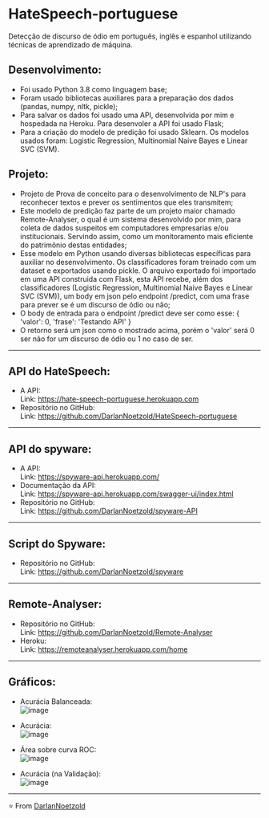 # HateSpeech-portuguese
Detecção de discurso de ódio em português, inglês e espanhol utilizando técnicas de aprendizado de máquina.

## Desenvolvimento:
* Foi usado Python 3.8 como linguagem base;
* Foram usado bibliotecas auxiliares para a preparação dos dados (pandas, numpy, nltk, pickle);
* Para salvar os dados foi usado uma API, desenvolvida por mim e hospedada na Heroku. Para desenvoler a API foi usado Flask;
* Para a criação do modelo de predição foi usado Sklearn. Os modelos usados foram: Logistic Regression, Multinomial Naive Bayes e Linear SVC (SVM).


## Projeto:
* Projeto de Prova de conceito para o desenvolvimento de NLP's para reconhecer textos e prever os sentimentos que eles transmitem;
* Este modelo de predição faz parte de um projeto maior chamado Remote-Analyser, o qual é um sistema desenvolvido por mim, para coleta de dados suspeitos em computadores empresarias e/ou institucionais. Servindo assim, como um monitoramento mais eficiente do patrimônio destas entidades;
* Esse modelo em Python usando diversas bibliotecas específicas para auxiliar no desenvolvimento. Os classificadores foram treinado com um dataset e exportados usando pickle. O arquivo exportado foi importado em uma API construida com Flask, esta API recebe, além dos classificadores (Logistic Regression, Multinomial Naive Bayes e Linear SVC (SVM)), um body em json pelo endpoint /predict, com uma frase para prever se é um discurso de ódio ou não;
* O body de entrada para o endpoint /predict deve ser como esse:
{
  'valor': 0,
  'frase': 'Testando API'
}
* O retorno será um json como o mostrado acima, porém o 'valor' será 0 ser não for um discurso de ódio ou 1 no caso de ser.

---
## API do HateSpeech:
* A API:
<br>Link: https://hate-speech-portuguese.herokuapp.com
* Repositório no GitHub:
<br>Link: https://github.com/DarlanNoetzold/HateSpeech-portuguese

---
## API do spyware:
* A API:
<br>Link: https://spyware-api.herokuapp.com/
* Documentação da API:
<br>Link: https://spyware-api.herokuapp.com/swagger-ui/index.html
* Repositório no GitHub:
<br>Link: https://github.com/DarlanNoetzold/spyware-API

---
## Script do Spyware:
* Repositório no GitHub:
<br>Link: https://github.com/DarlanNoetzold/spyware

---
## Remote-Analyser:
* Repositório no GitHub:
<br>Link: https://github.com/DarlanNoetzold/Remote-Analyser
* Heroku:
<br>Link: https://remoteanalyser.herokuapp.com/home

---
## Gráficos:
* Acurácia Balanceada:
<br>![image](https://user-images.githubusercontent.com/41628589/162925653-617d4044-51ef-411b-b22a-d02e4b21e993.png)

* Acurácia:
<br>![image](https://user-images.githubusercontent.com/41628589/162925763-3a68ec30-2ffc-468e-9ef3-535e236b8e03.png)

* Área sobre curva ROC:
<br>![image](https://user-images.githubusercontent.com/41628589/162925862-5f0547fa-3d5e-4e93-b7d9-b76564886696.png)

* Acurácia (na Validação):
<br>![image](https://user-images.githubusercontent.com/41628589/162925953-5412f559-add2-4776-91d8-847f957cea8d.png)


---
⭐️ From [DarlanNoetzold](https://github.com/DarlanNoetzold)

